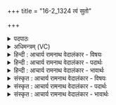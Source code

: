 +++
title = "16-2_1324 त्वं सुतो"

+++
<details><summary>पदपाठः</summary>

त्व꣢म्। सु꣣तः꣢। म꣣दि꣡न्त꣢मः। द꣣धन्वा꣢न्। म꣣त्सरि꣡न्त꣣मः। इ꣡न्दुः꣢꣯। स꣣त्राजि꣢त्। स꣣त्रा। जि꣢त्। अ꣡स्तृ꣢꣯तः। अ। स्तृ꣣तः। १३२४।
</details>

<details><summary>अधिमन्त्रम् (VC)</summary>

- पवमानः सोमः
- भरद्वाजो बार्हस्पत्यः
- गायत्री
- षड्जः
</details>

<details><summary>हिन्दी : आचार्य रामनाथ वेदालंकार - विषयः</summary>

अगले मन्त्र में यह वर्णन है कि आराधना किया गया परमेश्वर क्या करता है।
</details>

<details><summary>हिन्दी : आचार्य रामनाथ वेदालंकार - पदार्थः</summary>

पदार्थान्वयभाषाः -  हे परमात्मन् ! (इन्दुः) तेजस्वी (त्वम्) आप (सुतः) आराधना किये हुए (मदिन्तमः) अतिशय प्रसन्न, (दधन्वान्) धारणकर्ता, (मत्सरिन्तमः) अत्यन्त आनन्द देनेवाले, (सत्राजित्) एक साथ उपासक के सब काम,क्रोध आदि रिपुओं को जीत लेनेवाले और (अस्तृतः) स्वयं सदा अहिंसित होते हो ॥२॥
</details>

<details><summary>हिन्दी : आचार्य रामनाथ वेदालंकार - भावार्थः</summary>

भावार्थभाषाः -  सच्चे हृदय से की गयी परमेश्वर की उपासना बहुत से फलों को देनेवाली होती है ॥२॥
</details>

<details><summary>संस्कृत : आचार्य रामनाथ वेदालंकार - विषयः</summary>

अथाराधितः परमेश्वरः किं करोतीत्याह।
</details>

<details><summary>संस्कृत : आचार्य रामनाथ वेदालंकार - पदार्थः</summary>

पदार्थान्वयभाषाः -  हे परमात्मन् ! (इन्दुः) तेजस्वी (त्वम् मदिन्तमः) अतिशयेन प्रसन्नः, (दधन्वान्) धारकः, (मत्सरिन्तमः) अतिशयेनानन्दजनकः, (सत्राजित्२) युगपत् उपासकस्य सर्वेषां कामक्रोधादीनां रिपूणां विजेता, (अस्तृतः) स्वयं सदा अंहिसितश्च भवसि।[मदिन्तमः,मत्सरिन्तमः इत्यत्र नलोपाभावश्छान्दसः]॥२॥
</details>

<details><summary>संस्कृत : आचार्य रामनाथ वेदालंकार - भावार्थः</summary>

भावार्थभाषाः -  सत्यहृदयेन कृता परमेश्वरोपासना प्रचुरफलप्रदा जायते ॥२॥
</details>